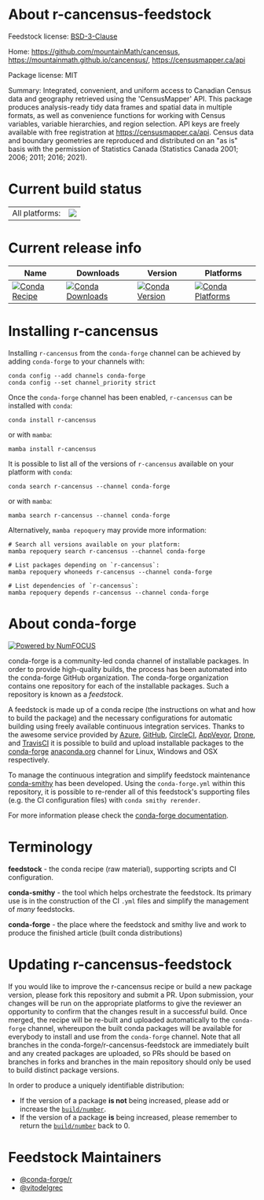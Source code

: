 About r-cancensus-feedstock
===========================

Feedstock license: [BSD-3-Clause](https://github.com/conda-forge/r-cancensus-feedstock/blob/main/LICENSE.txt)

Home: https://github.com/mountainMath/cancensus, https://mountainmath.github.io/cancensus/, https://censusmapper.ca/api

Package license: MIT

Summary: Integrated, convenient, and uniform access to Canadian Census data and geography retrieved using the 'CensusMapper' API. This package produces analysis-ready tidy data frames and spatial data in multiple formats, as well as convenience functions for working with Census variables, variable hierarchies, and region selection. API keys are freely available with free registration at <https://censusmapper.ca/api>. Census data and boundary geometries are reproduced and distributed on an "as is" basis with the permission of Statistics Canada (Statistics Canada 2001; 2006; 2011; 2016; 2021).

Current build status
====================


<table><tr><td>All platforms:</td>
    <td>
      <a href="https://dev.azure.com/conda-forge/feedstock-builds/_build/latest?definitionId=22861&branchName=main">
        <img src="https://dev.azure.com/conda-forge/feedstock-builds/_apis/build/status/r-cancensus-feedstock?branchName=main">
      </a>
    </td>
  </tr>
</table>

Current release info
====================

| Name | Downloads | Version | Platforms |
| --- | --- | --- | --- |
| [![Conda Recipe](https://img.shields.io/badge/recipe-r--cancensus-green.svg)](https://anaconda.org/conda-forge/r-cancensus) | [![Conda Downloads](https://img.shields.io/conda/dn/conda-forge/r-cancensus.svg)](https://anaconda.org/conda-forge/r-cancensus) | [![Conda Version](https://img.shields.io/conda/vn/conda-forge/r-cancensus.svg)](https://anaconda.org/conda-forge/r-cancensus) | [![Conda Platforms](https://img.shields.io/conda/pn/conda-forge/r-cancensus.svg)](https://anaconda.org/conda-forge/r-cancensus) |

Installing r-cancensus
======================

Installing `r-cancensus` from the `conda-forge` channel can be achieved by adding `conda-forge` to your channels with:

```
conda config --add channels conda-forge
conda config --set channel_priority strict
```

Once the `conda-forge` channel has been enabled, `r-cancensus` can be installed with `conda`:

```
conda install r-cancensus
```

or with `mamba`:

```
mamba install r-cancensus
```

It is possible to list all of the versions of `r-cancensus` available on your platform with `conda`:

```
conda search r-cancensus --channel conda-forge
```

or with `mamba`:

```
mamba search r-cancensus --channel conda-forge
```

Alternatively, `mamba repoquery` may provide more information:

```
# Search all versions available on your platform:
mamba repoquery search r-cancensus --channel conda-forge

# List packages depending on `r-cancensus`:
mamba repoquery whoneeds r-cancensus --channel conda-forge

# List dependencies of `r-cancensus`:
mamba repoquery depends r-cancensus --channel conda-forge
```


About conda-forge
=================

[![Powered by
NumFOCUS](https://img.shields.io/badge/powered%20by-NumFOCUS-orange.svg?style=flat&colorA=E1523D&colorB=007D8A)](https://numfocus.org)

conda-forge is a community-led conda channel of installable packages.
In order to provide high-quality builds, the process has been automated into the
conda-forge GitHub organization. The conda-forge organization contains one repository
for each of the installable packages. Such a repository is known as a *feedstock*.

A feedstock is made up of a conda recipe (the instructions on what and how to build
the package) and the necessary configurations for automatic building using freely
available continuous integration services. Thanks to the awesome service provided by
[Azure](https://azure.microsoft.com/en-us/services/devops/), [GitHub](https://github.com/),
[CircleCI](https://circleci.com/), [AppVeyor](https://www.appveyor.com/),
[Drone](https://cloud.drone.io/welcome), and [TravisCI](https://travis-ci.com/)
it is possible to build and upload installable packages to the
[conda-forge](https://anaconda.org/conda-forge) [anaconda.org](https://anaconda.org/)
channel for Linux, Windows and OSX respectively.

To manage the continuous integration and simplify feedstock maintenance
[conda-smithy](https://github.com/conda-forge/conda-smithy) has been developed.
Using the ``conda-forge.yml`` within this repository, it is possible to re-render all of
this feedstock's supporting files (e.g. the CI configuration files) with ``conda smithy rerender``.

For more information please check the [conda-forge documentation](https://conda-forge.org/docs/).

Terminology
===========

**feedstock** - the conda recipe (raw material), supporting scripts and CI configuration.

**conda-smithy** - the tool which helps orchestrate the feedstock.
                   Its primary use is in the construction of the CI ``.yml`` files
                   and simplify the management of *many* feedstocks.

**conda-forge** - the place where the feedstock and smithy live and work to
                  produce the finished article (built conda distributions)


Updating r-cancensus-feedstock
==============================

If you would like to improve the r-cancensus recipe or build a new
package version, please fork this repository and submit a PR. Upon submission,
your changes will be run on the appropriate platforms to give the reviewer an
opportunity to confirm that the changes result in a successful build. Once
merged, the recipe will be re-built and uploaded automatically to the
`conda-forge` channel, whereupon the built conda packages will be available for
everybody to install and use from the `conda-forge` channel.
Note that all branches in the conda-forge/r-cancensus-feedstock are
immediately built and any created packages are uploaded, so PRs should be based
on branches in forks and branches in the main repository should only be used to
build distinct package versions.

In order to produce a uniquely identifiable distribution:
 * If the version of a package **is not** being increased, please add or increase
   the [``build/number``](https://docs.conda.io/projects/conda-build/en/latest/resources/define-metadata.html#build-number-and-string).
 * If the version of a package **is** being increased, please remember to return
   the [``build/number``](https://docs.conda.io/projects/conda-build/en/latest/resources/define-metadata.html#build-number-and-string)
   back to 0.

Feedstock Maintainers
=====================

* [@conda-forge/r](https://github.com/orgs/conda-forge/teams/r/)
* [@vitodelgrec](https://github.com/vitodelgrec/)

